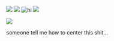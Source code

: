 ![](https://64.media.tumblr.com/b599920736dddfee2f162d9b88676fb0/e33f34dc8b4bdcd4-69/s100x200/b397f2ae2dd27de10712afa5a05b385bf62b32a9.pnj) ![](https://64.media.tumblr.com/33040e38bb0d60d7ab6e1e664560b2a7/430287f45c8133f7-6d/s100x200/81c110fc05a6cd024a0f005bab35959331c85639.gifv) ![hi](https://64.media.tumblr.com/5d084cf80054b94b1380730d0ba960a2/79d8b316934d24c3-51/s100x200/b88501c78d12b5d18066a30d4c5cd17d7b2975c4.gifv) ![](https://64.media.tumblr.com/585f09ea6bdbd5c84a88054576fa04f6/3594068b322ca624-62/s100x200/5abc101916d91a1ba6042af9e50e1f720e75a728.pnj)
  
![](https://media.discordapp.net/attachments/804978370050916362/1045039591809355826/ezgif.com-gif-maker_4.gif?ex=66a49036&is=66a33eb6&hm=6ddbedd65facb58f0f1c3ca1c6282639147f4a15c3c283c27ca80949e722fef7&)
</p>

someone tell me how to center this shit...
